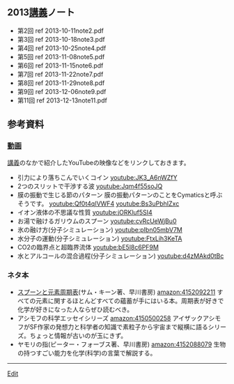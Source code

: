 ---
---
## 2013[講義](/講義)ノート
* 第2回 ref 2013-10-11note2.pdf
* 第3回 ref 2013-10-18note3.pdf
* 第4回 ref 2013-10-25note4.pdf
* 第5回 ref 2013-11-08note5.pdf
* 第6回 ref 2013-11-15note6.pdf
* 第7回 ref 2013-11-22note7.pdf
* 第8回 ref 2013-11-29note8.pdf
* 第9回 ref 2013-12-06note9.pdf
* 第11回 ref 2013-12-13note11.pdf
## 参考資料
### [動画](/動画)
[講義](/講義)のなかで紹介したYouTubeの映像などをリンクしておきます。
* 引力により落ちこんでいくコイン
[youtube:JK3_A6nWZfY](youtube:JK3_A6nWZfY)
* 2つのスリットで干渉する波
[youtube:Jqm4f55soJQ](youtube:Jqm4f55soJQ)
* 膜の振動で生じる節のパターン
膜の振動パターンのことをCymaticsと呼ぶそうです。
[youtube:Qf0t4qIVWF4](youtube:Qf0t4qIVWF4)
[youtube:Bs3uPbhIZxc](youtube:Bs3uPbhIZxc)
* イオン液体の不思議な性質
[youtube:jORKluf5SI4](youtube:jORKluf5SI4)
* お湯で融けるガリウムのスプーン
[youtube:cvRcUeWjBu0](youtube:cvRcUeWjBu0)
* 氷の融け方(分子シミュレーション)
[youtube:pIbn05mbV7M](youtube:pIbn05mbV7M)
* 水分子の運動(分子シミュレーション)
[youtube:FtxLih3KeTA](youtube:FtxLih3KeTA)
* CO2の臨界点と超臨界流体
[youtube:bE5l8c6PF9M](youtube:bE5l8c6PF9M)
* 水とアルコールの混合過程(分子シミュレーション)
[youtube:d4zMAkd0tBc](youtube:d4zMAkd0tBc)

### ネタ本
* [スプーンと元素周期表](/スプーンと元素周期表)(サム・キーン著、早川書房)
[amazon:4152092211](amazon:4152092211)
すべての元素に関するほとんどすべての蘊蓄が手にはいる本。周期表が好きで化学が好きになった人ならぜひ読むべき。
* アシモフの科学エッセイシリーズ
[amazon:4150500258](amazon:4150500258)
アイザックアシモフがSF作家の発想力と科学者の知識で素粒子から宇宙まで縦横に語るシリーズ。ちょっと情報が古いのが玉にきず。
* ヤモリの指(ピーター・フォーブス著、早川書房)
[amazon:4152088079](amazon:4152088079)
生物の持つすごい能力を化学(科学)の言葉で解説する。


----
[Edit](https://github.com/vitroid/vitroid.github.io/edit/master/MD/教養物理化学2013.md)
